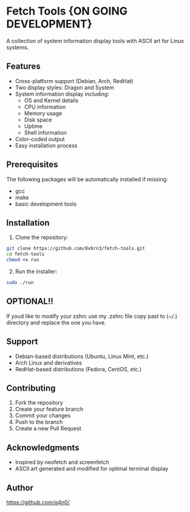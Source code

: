 # Fetch Tools {ON GOING DEVELOPMENT}
A collection of system information display tools with ASCII art for Linux systems.

## Features

- Cross-platform support (Debian, Arch, RedHat)
- Two display styles: Dragon and System
- System information display including:
  - OS and Kernel details
  - CPU information
  - Memory usage
  - Disk space
  - Uptime
  - Shell information
- Color-coded output
- Easy installation process

## Prerequisites

The following packages will be automatically installed if missing:
- gcc
- make
- basic development tools

## Installation

1. Clone the repository:
```bash
git clone https://github.com/0xbrn3/fetch-tools.git
cd fetch-tools
chmod +x run
```

2. Run the installer:
```bash
sudo ./run
```


## OPTIONAL!!

If youd like to modify your zshrc use my .zshrc file copy past to (~/.)
 directory and replace the one you have.
 
## Support

- Debian-based distributions (Ubuntu, Linux Mint, etc.)
- Arch Linux and derivatives
- RedHat-based distributions (Fedora, CentOS, etc.)

## Contributing

1. Fork the repository
2. Create your feature branch
3. Commit your changes
4. Push to the branch
5. Create a new Pull Request


## Acknowledgments

- Inspired by neofetch and screenfetch
- ASCII art generated and modified for optimal terminal display

## Author

https://github.com/q4n0/
